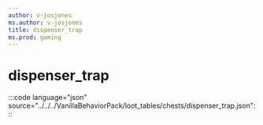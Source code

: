 ```yaml
---
author: v-josjones
ms.author: v-josjones
title: dispenser_trap
ms.prod: gaming
---
```


# dispenser_trap

:::code language="json" source="../../../VanillaBehaviorPack/loot_tables/chests/dispenser_trap.json":::